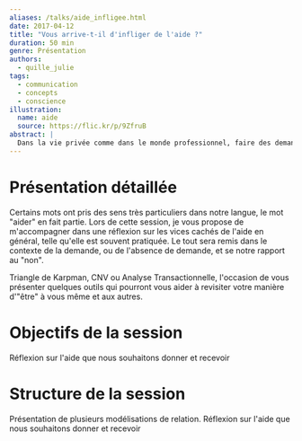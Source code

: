 ```yaml
---
aliases: /talks/aide_infligee.html
date: 2017-04-12
title: "Vous arrive-t-il d'infliger de l'aide ?"
duration: 50 min
genre: Présentation
authors:
  - quille_julie
tags:
  - communication
  - concepts
  - conscience
illustration:
  name: aide
  source: https://flic.kr/p/9ZfruB  
abstract: |
  Dans la vie privée comme dans le monde professionnel, faire des demandes est une étape souvent difficile dès que nous sortons d'un modèle hiérarchique. Par ailleurs, nous sommes inviter à "aider" en dehors de toute demande. Cette session à pour objectif d'ouvrir une réflexion sur l'aide que nous recevons et que nous donnons (infligeons ?), et sur les conséquences dans les relations que nous entretenons.
---
```


# Présentation détaillée

Certains mots ont pris des sens très particuliers dans notre langue, le mot "aider" en fait partie. Lors de cette session, je vous propose de m'accompagner dans une réflexion sur les vices cachés de l'aide en général, telle qu'elle est souvent pratiquée. Le tout sera remis dans le contexte de la demande, ou de l'absence de demande, et se notre rapport au "non".

Triangle de Karpman, CNV ou Analyse Transactionnelle, l'occasion de vous présenter quelques outils qui pourront vous aider à revisiter votre manière d'"être" à vous même et aux autres.

# Objectifs de la session

Réflexion sur l'aide que nous souhaitons donner et recevoir

# Structure de la session

Présentation de plusieurs modélisations de relation.
Réflexion sur l'aide que nous souhaitons donner et recevoir

